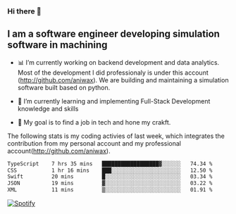 ### Hi there 👋

## I am a software engineer developing simulation software in machining
- :bar_chart: I’m currently working on backend development and data analytics.
Most of the development I did professionaly is under this account (http://github.com/aniwax). We are building and maintaining a simulation software built based on python. 

- 🌱 I’m currently learning and implementing Full-Stack Development knowledge and skills
- :dart: My goal is to find a job in tech and hone my crakft.


<!--- [![shizzy's github stats](https://github-readme-stats.vercel.app/api?username=shirzartenwer)](https://github.com/anuraghazra/github-readme-stats) --->


The following stats is my coding activies of last week, which integrates the contribution from my personal account and my professional account(http://github.com/aniwax). 


 <!--START_SECTION:waka-->

```txt
TypeScript    7 hrs 35 mins   ██████████████████▓░░░░░░   74.34 %
CSS           1 hr 16 mins    ███░░░░░░░░░░░░░░░░░░░░░░   12.50 %
Swift         20 mins         █░░░░░░░░░░░░░░░░░░░░░░░░   03.34 %
JSON          19 mins         ▓░░░░░░░░░░░░░░░░░░░░░░░░   03.22 %
XML           11 mins         ▒░░░░░░░░░░░░░░░░░░░░░░░░   01.91 %
```

<!--END_SECTION:waka-->
[![Spotify](https://spotify-on-github-git-master.shirzartenwer.vercel.app/api/spotify)](https://open.spotify.com/user/21j6s322bjrhxlx67pyzkc4ki)
